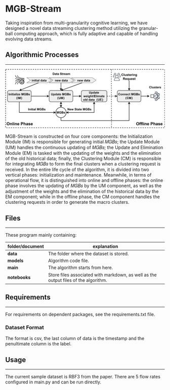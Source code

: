 # **MGB-Stream**

Taking inspiration from multi-granularity cognitive learning, we have designed a novel data streaming clustering method utilizing the granular-ball computing approach, which is
fully adaptive and capable of handling evolving data streams.

## Algorithmic Processes

------

![MGB-Steam](/notebooks/images/i.png)

MGB-Stream is constructed on four core components: the Initialization Module (IM) is responsible for generating initial 𝑀𝐺𝐵𝑠; the Update Module (UM) handles the continuous updating of 𝑀𝐺𝐵𝑠; the Update and Elimination Module (EM) is tasked with the updating of the weights and the elimination of the old historical data; finally, the Clustering Module (CM) is responsible for integrating 𝑀𝐺𝐵𝑠 to form the final clusters when a clustering request is received. In the entire life cycle of the algorithm, it is divided into two vertical phases: initialization and maintenance. Meanwhile, in terms of operational flow, it is distinguished into online and offline phases: the online phase involves the updating of 𝑀𝐺𝐵𝑠 by the UM component, as well as the adjustment of the weights and the elimination of the historical data by the EM component; while in the offline phase, the CM component handles the clustering requests in order to generate the macro clusters.

## Files

------

These program mainly containing:

| folder/document | **explanation**                                              |
| --------------- | ------------------------------------------------------------ |
| **data**        | The folder where the dataset is stored.                      |
| **models**      | Algorithm code file.                                         |
| **main**        | The algorithm starts from here.                              |
| **notebooks**   | Store files associated with markdown, as well as the output files of the algorithm. |

## Requirements

------

For requirements on dependent packages, see the requirements.txt file.

### Dataset Format

The format is csv, the last column of data is the timestamp and the penultimate column is the label.

## Usage

------

The current sample dataset is RBF3 from the paper. There are 5 flow rates configured in main.py and can be run directly.

